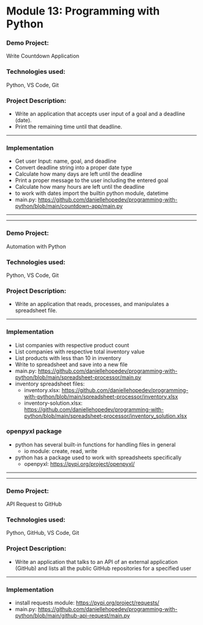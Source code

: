 # Module 13: Programming with Python

### Demo Project:
Write Countdown Application

### Technologies used:
Python, VS Code, Git

### Project Description:
- Write an application that accepts user input of a goal and a deadline (date). 
- Print the remaining time until that deadline.
---
### Implementation
- Get user Input: name, goal, and deadline
- Convert deadline string into a proper date type
- Calculate how many days are left until the deadline
- Print a proper message to the user including the entered goal
- Calculate how many hours are left until the deadline
- to work with dates import the builtin python module, datetime
- main.py: https://github.com/daniellehopedev/programming-with-python/blob/main/countdown-app/main.py

---
---

### Demo Project:
Automation with Python

### Technologies used:
Python, VS Code, Git

### Project Description:
- Write an application that reads, processes, and manipulates a spreadsheet file.
---
### Implementation
- List companies with respective product count
- List companies with respective total inventory value
- List products with less than 10 in inventory
- Write to spreadsheet and save into a new file
- main.py: https://github.com/daniellehopedev/programming-with-python/blob/main/spreadsheet-processor/main.py
- inventory spreadsheet files:
    - inventory.xlsx: https://github.com/daniellehopedev/programming-with-python/blob/main/spreadsheet-processor/inventory.xlsx
    - inventory-solution.xlsx: https://github.com/daniellehopedev/programming-with-python/blob/main/spreadsheet-processor/inventory_solution.xlsx

### openpyxl package
- python has several built-in functions for handling files in general
    - io module: create, read, write
- python has a package used to work with spreadsheets specifically
    - openpyxl: https://pypi.org/project/openpyxl/

---
---

### Demo Project:
API Request to GitHub

### Technologies used:
Python, GitHub, VS Code, Git

### Project Description:
- Write an application that talks to an API of an external application (GitHub) and lists all the public GitHub repositories for a specified user
---
### Implementation
- install requests module: https://pypi.org/project/requests/
- main.py: https://github.com/daniellehopedev/programming-with-python/blob/main/github-api-request/main.py